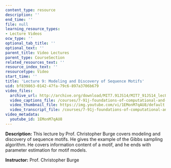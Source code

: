 ```yaml
---
content_type: resource
description: ''
end_time: ''
file: null
learning_resource_types:
- Lecture Videos
ocw_type: ''
optional_tab_title: ''
optional_text: ''
parent_title: Video Lectures
parent_type: CourseSection
related_resources_text: ''
resource_index_text: ''
resourcetype: Video
start_time: ''
title: 'Lecture 9: Modeling and Discovery of Sequence Motifs'
uid: bf839863-0142-47fa-79c6-897a3706b679
video_files:
  archive_url: http://archive.org/download/MIT7.91JS14/MIT7_91JS14_lec09_300k.mp4
  video_captions_file: /courses/7-91j-foundations-of-computational-and-systems-biology-spring-2014/acd9a81fe2255852b5966d7bd1c2b36b_1EMonM7qAU8.vtt
  video_thumbnail_file: https://img.youtube.com/vi/1EMonM7qAU8/default.jpg
  video_transcript_file: /courses/7-91j-foundations-of-computational-and-systems-biology-spring-2014/de5830d2a08df555105a1dfe754f7e2d_1EMonM7qAU8.pdf
video_metadata:
  youtube_id: 1EMonM7qAU8
---
```


**Description:** This lecture by Prof. Christopher Burge covers modeling and discovery of sequence motifs. He gives the example of the Gibbs sampling algorithm. He covers information content of a motif, and he ends with parameter estimation for motif models.

**Instructor:** Prof. Christopher Burge



